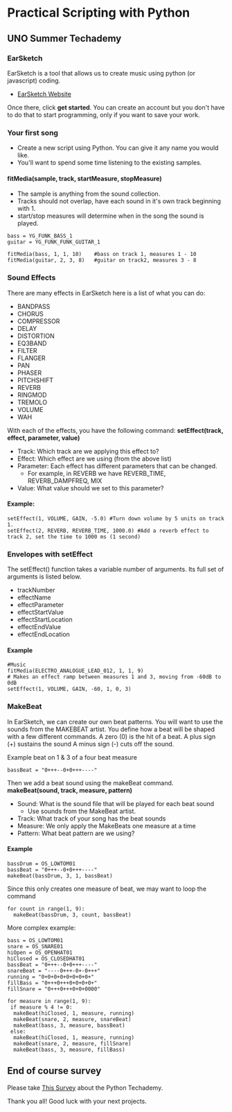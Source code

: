# Practical Scripting with Python
## UNO Summer Techademy

### EarSketch
EarSketch is a tool that allows us to create music using python (or javascript) coding.
- [EarSketch Website](http://earsketch.gatech.edu/landing/#/)

Once there, click **get started**. You can create an account but you don't have to do that to start programming, only if you want to save your work.

### Your first song
- Create a new script using Python. You can give it any name you would like.
- You'll want to spend some time listening to the existing samples.

#### fitMedia(sample, track, startMeasure, stopMeasure)
- The sample is anything from the sound collection.
- Tracks should not overlap, have each sound in it's own track beginning with 1.
- start/stop measures will determine when in the song the sound is played.

```
bass = YG_FUNK_BASS_1
guitar = YG_FUNK_FUNK_GUITAR_1

fitMedia(bass, 1, 1, 10)    #bass on track 1, measures 1 - 10
fitMedia(guitar, 2, 3, 8)   #guitar on track2, measures 3 - 8
```

### Sound Effects
There are many effects in EarSketch here is a list of what you can do:
- BANDPASS
- CHORUS
- COMPRESSOR
- DELAY
- DISTORTION
- EQ3BAND
- FILTER
- FLANGER
- PAN
- PHASER
- PITCHSHIFT
- REVERB
- RINGMOD
- TREMOLO
- VOLUME
- WAH

With each of the effects, you have the following command:
**setEffect(track, effect, parameter, value)**
- Track: Which track are we applying this effect to?
- Effect: Which effect are we using (from the above list)
- Parameter: Each effect has different parameters that can be changed.
  - For example, in REVERB we have REVERB_TIME, REVERB_DAMPFREQ, MIX
- Value: What value should we set to this parameter?

#### Example:
```
setEffect(1, VOLUME, GAIN, -5.0) #Turn down volume by 5 units on track 1.
setEffect(2, REVERB, REVERB_TIME, 1000.0) #Add a reverb effect to track 2, set the time to 1000 ms (1 second)
```
### Envelopes with setEffect
The setEffect() function takes a variable number of arguments. Its full set of arguments is listed below.
- trackNumber
- effectName
- effectParameter
- effectStartValue
- effectStartLocation
- effectEndValue
- effectEndLocation

#### Example
```
#Music
fitMedia(ELECTRO_ANALOGUE_LEAD_012, 1, 1, 9)
# Makes an effect ramp between measures 1 and 3, moving from -60dB to 0dB
setEffect(1, VOLUME, GAIN, -60, 1, 0, 3)
```

### MakeBeat
In EarSketch, we can create our own beat patterns. You will want to use the sounds from the MAKEBEAT artist. You define how a beat will be shaped with a few different commands.
A zero (0) is the hit of a beat.
A plus sign (+) sustains the sound
A minus sign (-) cuts off the sound.

Example beat on 1 & 3 of a four beat measure
```
bassBeat = "0+++--0+0+++----"
```

Then we add a beat sound using the makeBeat command.
**makeBeat(sound, track, measure, pattern)**
- Sound: What is the sound file that will be played for each beat sound
  - Use sounds from the MakeBeat artist.
- Track: What track of your song has the beat sounds
- Measure: We only apply the MakeBeats one measure at a time
- Pattern: What beat pattern are we using?

#### Example
```
bassDrum = OS_LOWTOM01
bassBeat = "0+++--0+0+++----"
makeBeat(bassDrum, 3, 1, bassBeat)
```

Since this only creates one measure of beat, we may want to loop the command
```
for count in range(1, 9):
  makeBeat(bassDrum, 3, count, bassBeat)
```

More complex example:
```
bass = OS_LOWTOM01
snare = OS_SNARE01
hiOpen = OS_OPENHAT01
hiClosed = OS_CLOSEDHAT01
bassBeat = "0+++--0+0+++----"
snareBeat = "----0+++-0+-0+++"
running = "0+0+0+0+0+0+0+0+"
fillBass = "0+++0+++0+0+0+0+"
fillSnare = "0+++0+++0+0+0000"

for measure in range(1, 9):
 if measure % 4 != 0:
  makeBeat(hiClosed, 1, measure, running)
  makeBeat(snare, 2, measure, snareBeat)
  makeBeat(bass, 3, measure, bassBeat)
 else:
  makeBeat(hiClosed, 1, measure, running)
  makeBeat(snare, 2, measure, fillSnare)
  makeBeat(bass, 3, measure, fillBass)
```

## End of course survey
Please take [This Survey](https://docs.google.com/forms/d/1brzBg0H_rl3MUJVzonJR5nFNKazMsT64aFyKTXKVUGQ/edit) about the Python Techademy.

Thank you all! Good luck with your next projects.

